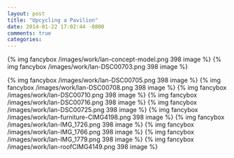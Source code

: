 ```yaml
---
layout: post
title: "Upcycling a Pavilion"
date: 2014-01-22 17:02:44 -0800
comments: true
categories: 
---
```

{% img fancybox /images/work/lan-concept-model.png 398 image %}
{% img fancybox /images/work/lan-DSC00703.png 398 image %}
<!-- more -->

{% img fancybox /images/work/lan-DSC00705.png 398 image %}
{% img fancybox /images/work/lan-DSC00708.png 398 image %}
{% img fancybox /images/work/lan-DSC00710.png 398 image %}
{% img fancybox /images/work/lan-DSC00716.png 398 image %}
{% img fancybox /images/work/lan-DSC00725.png 398 image %}
{% img fancybox /images/work/lan-furniture-CIMG4198.png 398 image %}
{% img fancybox /images/work/lan-IMG_1726.png 398 image %}
{% img fancybox /images/work/lan-IMG_1766.png 398 image %}
{% img fancybox /images/work/lan-IMG_1779.png 398 image %}
{% img fancybox /images/work/lan-roofCIMG4149.png 398 image %}